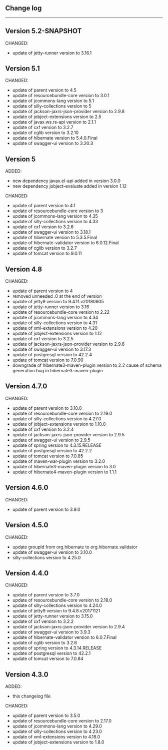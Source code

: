## Change log
----------------------

Version 5.2-SNAPSHOT
-------------

CHANGED:

- update of jetty-runner version to 3.16.1

Version 5.1
-------------

CHANGED:

- update of parent version to 4.5
- update of resourcebundle-core version to 3.0.1
- update of jcommons-lang version to 5.1
- update of silly-collections version to 5
- update of jackson-jaxrs-json-provider version to 2.9.8
- update of jobject-extensions version to 2.5
- update of javax.ws.rs-api version to 2.1.1
- update of cxf version to 3.2.7
- update of cglib version to 3.2.10
- update of hibernate version to 5.4.0.Final
- update of swagger-ui version to 3.20.3

Version 5
-------------

ADDED:
 
- new dependency javax.el-api added in version 3.0.0
- new dependency jobject-evaluate added in version 1.12

CHANGED:

- update of parent version to 4.1
- update of resourcebundle-core version to 3
- update of jcommons-lang version to 4.35
- update of silly-collections version to 4.33
- update of cxf version to 3.2.6
- update of swagger-ui version to 3.18.1
- update of hibernate version to 5.3.5.Final
- update of hibernate-validator version to 6.0.12.Final
- update of cglib version to 3.2.7
- update of tomcat version to 9.0.11

Version 4.8
-------------

CHANGED:

- update of parent version to 4
- removed unneeded .0 at the end of version
- update of jetty9 version to 9.4.11.v20180605
- update of jetty-runner version to 3.16
- update of resourcebundle-core version to 2.22
- update of jcommons-lang version to 4.34
- update of silly-collections version to 4.31
- update of xml-extensions version to 4.20
- update of jobject-extensions version to 1.12
- update of cxf version to 3.2.5
- update of jackson-jaxrs-json-provider version to 2.9.6
- update of swagger-ui version to 3.17.3
- update of postgresql version to 42.2.4
- update of tomcat version to 7.0.90
- downgrade of hibernate3-maven-plugin version to 2.2 cause of schema generation bug in hibernate3-maven-plugin

Version 4.7.0
-------------

CHANGED:

- update of parent version to 3.10.0
- update of resourcebundle-core version to 2.19.0
- update of silly-collections version to 4.27.0
- update of jobject-extensions version to 1.10.0
- update of cxf version to 3.2.4
- update of jackson-jaxrs-json-provider version to 2.9.5
- update of swagger-ui version to 2.9.5
- update of spring version to 4.3.15.RELEASE
- update of postgresql version to 42.2.2
- update of tomcat version to 7.0.85
- update of maven-war-plugin version to 3.2.0
- update of hibernate3-maven-plugin version to 3.0
- update of hibernate4-maven-plugin version to 1.1.1 

Version 4.6.0
-------------

CHANGED:

- update of parent version to 3.9.0


Version 4.5.0
-------------

CHANGED:

- update groupId from org.hibernate to org.hibernate.validator
- update of swagger-ui version to 3.10.0
- silly-collections version to 4.25.0

Version 4.4.0
-------------

CHANGED:

- update of parent version to 3.7.0
- update of resourcebundle-core version to 2.18.0
- update of silly-collections version to 4.24.0
- update of jetty9 version to 9.4.8.v20171121
- update of jetty-runner version to 3.15.0
- update of cxf version to 3.2.2
- update of jackson-jaxrs-json-provider version to 2.9.4
- update of swagger-ui version to 3.9.3
- update of hibernate-validator version to 6.0.7.Final
- update of cglib version to 3.2.6
- update of spring version to 4.3.14.RELEASE
- update of postgresql version to 42.2.1
- update of tomcat version to 7.0.84

Version 4.3.0
-------------

ADDED:
 
- this changelog file

CHANGED:

- update of parent version to 3.5.0
- update of resourcebundle-core version to 2.17.0
- update of jcommons-lang version to 4.29.0
- update of silly-collections version to 4.23.0
- update of xml-extensions version to 4.18.0
- update of jobject-extensions version to 1.8.0
